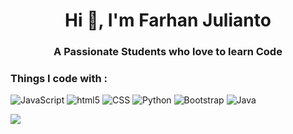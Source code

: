 



<h1 align="center">Hi 👋, I'm Farhan Julianto</h1>
<h3 align="center">A Passionate Students who love to learn Code</h3>



<h3 align="left">Things I code with :</h3>
<p>
  <img alt="JavaScript" src="https://img.shields.io/badge/-JavaScript-F7DF1E?style=flat-square&logo=javascript&logoColor=black" />
  <img alt="html5" src="https://img.shields.io/badge/-HTML5-E34F26?style=flat-square&logo=html5&logoColor=white" />
  <img alt="CSS" src="https://img.shields.io/badge/-CSS-1572B6?style=flat-square&logo=css3&logoColor=white" />
  <img alt="Python" src="https://img.shields.io/badge/-Python-3776AB?style=flat-square&logo=python&logoColor=white" />
  <img alt="Bootstrap" src="https://img.shields.io/badge/-Bootstrap-7952B3?style=flat-square&logo=bootstrap&logoColor=white" />
  <img alt="Java" src="https://img.shields.io/badge/-Java-F80000?logo=oracle&logoColor=white&style=flat" />
</p>

[![](https://visitcount.itsvg.in/api?id=Ahuuy&label=Profile%20Views&color=0&icon=5&pretty=true)](https://visitcount.itsvg.in)

